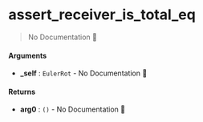 # assert\_receiver\_is\_total\_eq

> No Documentation 🚧

#### Arguments

- **\_self** : `EulerRot` \- No Documentation 🚧

#### Returns

- **arg0** : `()` \- No Documentation 🚧